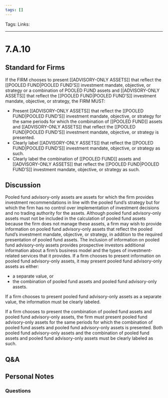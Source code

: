 ```yaml
---
tags: []
---
```

Tags:
Links: 
___
# 7.A.10
## Standard for Firms
If the FIRM chooses to present [[ADVISORY-ONLY ASSETS]] that reflect the [[POOLED FUND|POOLED FUND’S]] investment mandate, objective, or strategy or a combination of POOLED FUND assets and [[ADVISORY-ONLY ASSETS]] that reflect the [[POOLED FUND|POOLED FUND’S]] investment mandate, objective, or strategy, the FIRM MUST:
- Present [[ADVISORY-ONLY ASSETS]] that reflect the [[POOLED FUND|POOLED FUND’S]] investment mandate, objective, or strategy for the same periods for which the combination of [[POOLED FUND]] assets and [[ADVISORY-ONLY ASSETS]] that reflect the [[POOLED FUND|POOLED FUND’S]] investment mandate, objective, or strategy is presented.
- Clearly label [[ADVISORY-ONLY ASSETS]] that reflect the [[POOLED FUND|POOLED FUND’S]] investment mandate, objective, or strategy as such.
- Clearly label the combination of [[POOLED FUND]] assets and [[ADVISORY-ONLY ASSETS]] that reflect the [[POOLED FUND|POOLED FUND’S]] investment mandate, objective, or strategy as such.
## Discussion
Pooled fund advisory-only assets are assets for which the firm provides investment recommendations in line with the pooled fund’s strategy but for which the firm has no control over implementation of investment decisions and no trading authority for the assets. Although pooled fund advisory-only assets must not be included in the calculation of pooled fund assets because the firm does not manage these assets, a firm may wish to provide information on pooled fund advisory-only assets that reflect the pooled fund’s investment mandate, objective, or strategy, in addition to the required presentation of pooled fund assets. The inclusion of information on pooled fund advisory-only assets provides prospective investors additional information about a firm’s business model and the types of investment-related services that it provides. If a firm chooses to present information on pooled fund advisory-only assets, it may present pooled fund advisory-only assets as either:
- a separate value, or
- the combination of pooled fund assets and pooled fund advisory-only assets.

If a firm chooses to present pooled fund advisory-only assets as a separate value, the information must be clearly labeled.

If a firm chooses to present the combination of pooled fund assets and pooled fund advisory-only assets, the firm must present pooled fund advisory-only assets for the same periods for which the combination of pooled fund assets and pooled fund advisory-only assets is presented. Both pooled fund advisory-only assets and the combination of pooled fund assets and pooled fund advisory-only assets must be clearly labeled as such.
## Q&A

## Personal Notes

### Questions